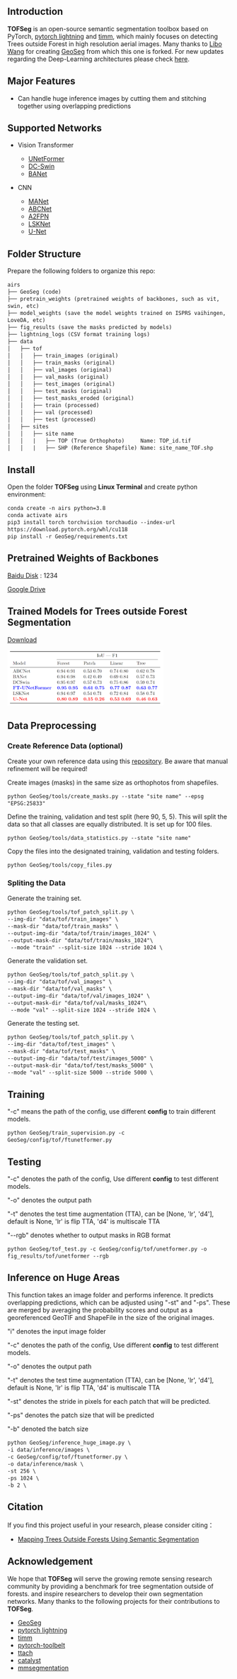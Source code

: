 ## Introduction

**TOFSeg** is an open-source  semantic segmentation toolbox based on PyTorch, [pytorch lightning](https://www.pytorchlightning.ai/) and [timm](https://github.com/rwightman/pytorch-image-models), 
which mainly focuses on detecting Trees outside Forest in high resolution aerial images. Many thanks to [Libo Wang](https://github.com/WangLibo1995) for creating [GeoSeg](https://github.com/WangLibo1995/GeoSeg) from which this one is forked. For new updates regarding the Deep-Learning architectures please check [here](https://github.com/WangLibo1995/GeoSeg).


## Major Features

- Can handle huge inference images by cutting them and stitching together using overlapping predictions

## Supported Networks

- Vision Transformer

  - [UNetFormer](https://authors.elsevier.com/a/1fIji3I9x1j9Fs) 
  - [DC-Swin](https://ieeexplore.ieee.org/abstract/document/9681903)
  - [BANet](https://www.mdpi.com/2072-4292/13/16/3065)
  
- CNN
 
  - [MANet](https://ieeexplore.ieee.org/abstract/document/9487010) 
  - [ABCNet](https://www.sciencedirect.com/science/article/pii/S0924271621002379)
  - [A2FPN](https://www.tandfonline.com/doi/full/10.1080/01431161.2022.2030071)
  - [LSKNet](https://doi.org/10.1007/s11263-024-02247-9)
  - [U-Net](https://arxiv.org/abs/1505.04597)
  
## Folder Structure

Prepare the following folders to organize this repo:
```none
airs
├── GeoSeg (code)
├── pretrain_weights (pretrained weights of backbones, such as vit, swin, etc)
├── model_weights (save the model weights trained on ISPRS vaihingen, LoveDA, etc)
├── fig_results (save the masks predicted by models)
├── lightning_logs (CSV format training logs)
├── data
│   ├── tof
│   │   ├── train_images (original)
│   │   ├── train_masks (original)
│   │   ├── val_images (original)
│   │   ├── val_masks (original)
│   │   ├── test_images (original)
│   │   ├── test_masks (original)
│   │   ├── test_masks_eroded (original)
│   │   ├── train (processed)
│   │   ├── val (processed)
│   │   ├── test (processed)
│   ├── sites
│   │   ├── site name
│   │   |   ├── TOP (True Orthophoto)     Name: TOP_id.tif
│   │   |   ├── SHP (Reference Shapefile) Name: site_name_TOF.shp
```

## Install

Open the folder **TOFSeg** using **Linux Terminal** and create python environment:
```
conda create -n airs python=3.8
conda activate airs
pip3 install torch torchvision torchaudio --index-url https://download.pytorch.org/whl/cu118
pip install -r GeoSeg/requirements.txt
```

## Pretrained Weights of Backbones

[Baidu Disk](https://pan.baidu.com/s/1foJkxeUZwVi5SnKNpn6hfg) : 1234 

[Google Drive](https://drive.google.com/drive/folders/1ELpFKONJZbXmwB5WCXG7w42eHtrXzyPn?usp=sharing)

## Trained Models for Trees outside Forest Segmentation

[Download](https://myshare.uni-osnabrueck.de/d/1926bba15b42484282fc/)

<img src="tof_val_stats.png" width="70%"/>

## Data Preprocessing

### Create Reference Data (optional)
Create your own reference data using this [repository](https://github.com/Moerizzy/Manual_TOF_Detection.git). Be aware that manual refinement will be required!

Create images (masks) in the same size as orthophotos from shapefiles.
```
python GeoSeg/tools/create_masks.py --state "site name" --epsg "EPSG:25833"
```


Define the training, validation and test split (here 90, 5, 5). This will split the data so that all classes are equally distributed. It is set up for 100 files.
```
python GeoSeg/tools/data_statistics.py --state "site name"
```

Copy the files into the designated training, validation and testing folders.
```
python GeoSeg/tools/copy_files.py
```

### Spliting the Data

Generate the training set.
```
python GeoSeg/tools/tof_patch_split.py \
--img-dir "data/tof/train_images" \
--mask-dir "data/tof/train_masks" \
--output-img-dir "data/tof/train/images_1024" \
--output-mask-dir "data/tof/train/masks_1024"\
 --mode "train" --split-size 1024 --stride 1024 \
```
Generate the validation set.
```
python GeoSeg/tools/tof_patch_split.py \
--img-dir "data/tof/val_images" \
--mask-dir "data/tof/val_masks" \
--output-img-dir "data/tof/val/images_1024" \
--output-mask-dir "data/tof/val/masks_1024"\
 --mode "val" --split-size 1024 --stride 1024 \
```
Generate the testing set.
```
python GeoSeg/tools/tof_patch_split.py \
--img-dir "data/tof/test_images" \
--mask-dir "data/tof/test_masks" \
--output-img-dir "data/tof/test/images_5000" \
--output-mask-dir "data/tof/test/masks_5000" \
--mode "val" --split-size 5000 --stride 5000 \
```

## Training

"-c" means the path of the config, use different **config** to train different models.

```
python GeoSeg/train_supervision.py -c GeoSeg/config/tof/ftunetformer.py
```

## Testing

"-c" denotes the path of the config, Use different **config** to test different models. 

"-o" denotes the output path 

"-t" denotes the test time augmentation (TTA), can be [None, 'lr', 'd4'], default is None, 'lr' is flip TTA, 'd4' is multiscale TTA

"--rgb" denotes whether to output masks in RGB format

```
python GeoSeg/tof_test.py -c GeoSeg/config/tof/unetformer.py -o fig_results/tof/unetformer --rgb
```

## Inference on Huge Areas

This function takes an image folder and performs inference. It predicts overlapping predictions, which can be adjusted using "-st" and "-ps". These are merged by averaging the probability scores and output as a georeferenced GeoTIF and ShapeFile in the size of the original images.

"i" denotes the input image folder 

"-c" denotes the path of the config, Use different **config** to test different models. 

"-o" denotes the output path 

"-t" denotes the test time augmentation (TTA), can be [None, 'lr', 'd4'], default is None, 'lr' is flip TTA, 'd4' is multiscale TTA

"-st" denotes the stride in pixels for each patch that will be predicted.

"-ps" denotes the patch size that will be predicted

"-b" denoted the batch size


```
python GeoSeg/inference_huge_image.py \
-i data/inference/images \
-c GeoSeg/config/tof/ftunetformer.py \
-o data/inference/mask \
-st 256 \
-ps 1024 \
-b 2 \
```

## Citation

If you find this project useful in your research, please consider citing：

- [Mapping Trees Outside Forests Using Semantic Segmentation](https://doi.org/10.1109/IGARSS53475.2024.10641035)



## Acknowledgement

We hope that **TOFSeg** will serve the growing remote sensing research community by providing a benchmark for tree segmentation outside of forests. 
and inspire researchers to develop their own segmentation networks. Many thanks to the following projects for their contributions to **TOFSeg**.
- [GeoSeg](https://github.com/WangLibo1995/GeoSeg)
- [pytorch lightning](https://www.pytorchlightning.ai/)
- [timm](https://github.com/rwightman/pytorch-image-models)
- [pytorch-toolbelt](https://github.com/BloodAxe/pytorch-toolbelt)
- [ttach](https://github.com/qubvel/ttach)
- [catalyst](https://github.com/catalyst-team/catalyst)
- [mmsegmentation](https://github.com/open-mmlab/mmsegmentation)
